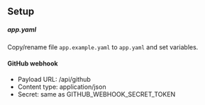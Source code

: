 
## Setup

##### app.yaml

Copy/rename file ```app.example.yaml``` to ``app.yaml`` and set variables.


#### GitHub webhook

* Payload URL: /api/github
* Content type: application/json
* Secret: same as GITHUB_WEBHOOK_SECRET_TOKEN